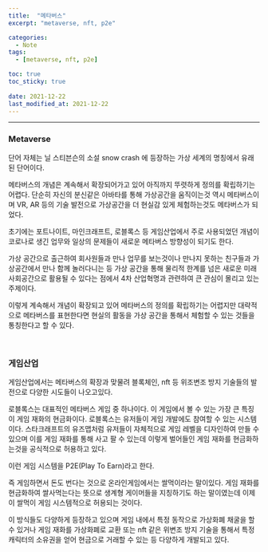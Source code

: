 ```yaml
---
title:  "메타버스"
excerpt: "metaverse, nft, p2e"

categories:
  - Note
tags:
  - [metaverse, nft, p2e]

toc: true
toc_sticky: true
 
date: 2021-12-22 
last_modified_at: 2021-12-22
---  
```


***

### Metaverse  

단어 자체는 닐 스티븐슨의 소설 snow crash 에 등장하는 가상 세계의 명칭에서 유래된 단어이다. 

메타버스의 개념은 계속해서 확장되어가고 있어 아직까지 뚜렷하게 정의를 확립하기는 어렵다. 단순히 자신의 분신같은 아바타를 통해 가상공간을 움직이는것 역시 메타버스이며 VR, AR 등의 기술 발전으로 가상공간을 더 현실감 있게 체험하는것도 메타버스가 되었다.

초기에는 포트나이트, 마인크래프트, 로블록스 등 게임산업에서 주로 사용되었던 개념이 코로나로 생긴 업무와 일상의 문제들이 새로운 메타버스 방향성이 되기도 한다.

가상 공간으로 출근하여 회사원들과 만나 업무를 보는것이나 만나지 못하는 친구들과 가상공간에서 만나 함께 놀러다니는 등 가상 공간을 통해 물리적 한계를 넘은 새로운 미래 사회공간으로 활용될 수 있다는 점에서 4차 산업혁명과 관련하여 큰 관심이 몰리고 있는 주제이다. 

이렇게 계속해서 개념이 확장되고 있어 메타버스의 정의를 확립하기는 어렵지만 대략적으로 메타버스를 표현한다면 현실의 활동을 가상 공간을 통해서 체험할 수 있는 것들을 통칭한다고 할 수 있다. 

<br>

### 게임산업

게임산업에서는 메타버스의 확장과 맞물려 블록체인, nft 등 위조변조 방지 기술들의 발전으로 다양한 시도들이 나오고있다. 

로블록스는 대표적인 메타버스 게임 중 하나이다. 이 게임에서 볼 수 있는 가장 큰 특징이 게임 재화의 현금화이다. 로블록스는 유저들이 게임 개발에도 참여할 수 있는 시스템이다. 스타크래프트의 유즈맵처럼 유저들이 자체적으로 게임 레벨을 디자인하여 만들 수 있으며 이를 게임 재화를 통해 사고 팔 수 있는데 이렇게 벌어들인 게임 재화를 현금화하는것을 공식적으로 허용하고 있다. 

이런 게임 시스템을 P2E(Play To Earn)라고 한다.

즉 게임하면서 돈도 번다는 것으로 온라인게임에서는 쌀먹이라는 말이있다. 게임 재화를 현금화하여 쌀사먹는다는 뜻으로 생계형 게이머들을 지칭하기도 하는 말이였는데 이제 이 쌀먹이 게임 시스템적으로 허용되는 것이다.

이 방식들도 다양하게 등장하고 있으며 게임 내에서 특정 동작으로 가상화폐 채굴을 할 수 있거나 게임 재화를 가상화폐로 교환 또는 nft 같은 위변조 방지 기술을 통해서 특정 캐릭터의 소유권을 얻어 현금으로 거래할 수 있는 등 다양하게 개발되고 있다.  
